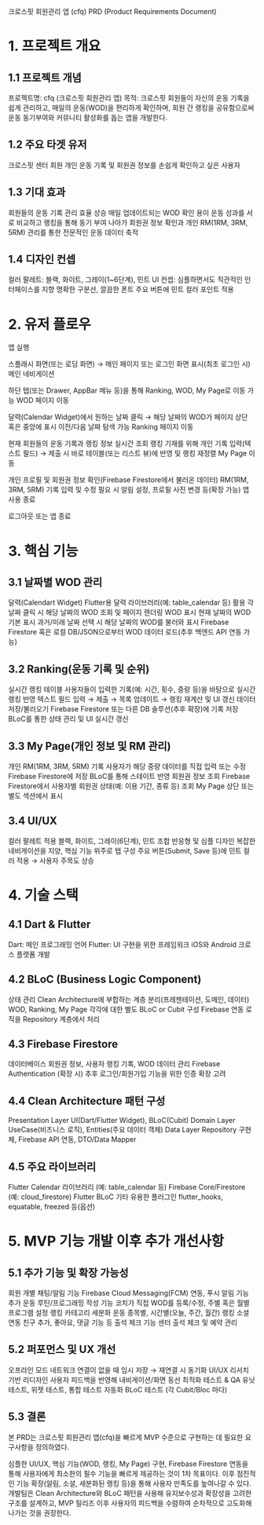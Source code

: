 크로스핏 회원관리 앱 (cfq) PRD (Product Requirements Document)

# 1. 프로젝트 개요

## 1.1 프로젝트 개념

프로젝트명: cfq (크로스핏 회원관리 앱)
목적: 크로스핏 회원들이 자신의 운동 기록을 쉽게 관리하고, 매일의 운동(WOD)을 편리하게 확인하며, 회원 간 랭킹을 공유함으로써 운동 동기부여와 커뮤니티 활성화를 돕는 앱을 개발한다.

## 1.2 주요 타겟 유저

크로스핏 센터 회원
개인 운동 기록 및 회원권 정보를 손쉽게 확인하고 싶은 사용자

## 1.3 기대 효과

회원들의 운동 기록 관리 효율 상승
매일 업데이트되는 WOD 확인 용이
운동 성과를 서로 비교하고 랭킹을 통해 동기 부여
나아가 회원권 정보 확인과 개인 RM(1RM, 3RM, 5RM) 관리를 통한 전문적인 운동 데이터 축적

## 1.4 디자인 컨셉

컬러 팔레트: 블랙, 화이트, 그레이(1~6단계), 민트
UI 컨셉: 심플하면서도 직관적인 인터페이스를 지향
명확한 구분선, 깔끔한 폰트
주요 버튼에 민트 컬러 포인트 적용

# 2. 유저 플로우

앱 실행

스플래시 화면(또는 로딩 화면) → 메인 페이지 또는 로그인 화면 표시(최초 로그인 시)
메인 네비게이션

하단 탭(또는 Drawer, AppBar 메뉴 등)을 통해 Ranking, WOD, My Page로 이동 가능
WOD 페이지 이동

달력(Calendar Widget)에서 원하는 날짜 클릭 → 해당 날짜의 WOD가 페이지 상단 혹은 중앙에 표시
이전/다음 날짜 탐색 가능
Ranking 페이지 이동

현재 회원들의 운동 기록과 랭킹 정보 실시간 조회
랭킹 기재를 위해 개인 기록 입력(텍스트 필드) → 제출 시 바로 테이블(또는 리스트 뷰)에 반영 및 랭킹 재정렬
My Page 이동

개인 프로필 및 회원권 정보 확인(Firebase Firestore에서 불러온 데이터)
RM(1RM, 3RM, 5RM) 기록 입력 및 수정
필요 시 알림 설정, 프로필 사진 변경 등(확장 가능)
앱 사용 종료

로그아웃 또는 앱 종료

# 3. 핵심 기능

## 3.1 날짜별 WOD 관리

달력(Calendart Widget)
Flutter용 달력 라이브러리(예: table_calendar 등) 활용
각 날짜 클릭 시 해당 날짜의 WOD 조회 및 페이지 렌더링
WOD 표시
현재 날짜의 WOD 기본 표시
과거/미래 날짜 선택 시 해당 날짜의 WOD를 불러와 표시
Firebase Firestore 혹은 로컬 DB/JSON으로부터 WOD 데이터 로드(추후 백엔드 API 연동 가능)

## 3.2 Ranking(운동 기록 및 순위)

실시간 랭킹 테이블
사용자들이 입력한 기록(예: 시간, 횟수, 중량 등)을 바탕으로 실시간 랭킹 반영
텍스트 필드 입력 → 제출 → 목록 업데이트 → 랭킹 재계산 및 UI 갱신
데이터 저장/불러오기
Firebase Firestore 또는 다른 DB 솔루션(추후 확장)에 기록 저장
BLoC를 통한 상태 관리 및 UI 실시간 갱신

## 3.3 My Page(개인 정보 및 RM 관리)

개인 RM(1RM, 3RM, 5RM) 기록
사용자가 해당 중량 데이터를 직접 입력 또는 수정
Firebase Firestore에 저장
BLoC를 통해 스테이트 반영
회원권 정보 조회
Firebase Firestore에서 사용자별 회원권 상태(예: 이용 기간, 종류 등) 조회
My Page 상단 또는 별도 섹션에서 표시

## 3.4 UI/UX

컬러 팔레트 적용
블랙, 화이트, 그레이(6단계), 민트 조합
반응형 및 심플 디자인
복잡한 네비게이션을 지양, 핵심 기능 위주로 탭 구성
주요 버튼(Submit, Save 등)에 민트 컬러 적용 → 사용자 주목도 상승

# 4. 기술 스택

## 4.1 Dart & Flutter

Dart: 메인 프로그래밍 언어
Flutter: UI 구현을 위한 프레임워크
iOS와 Android 크로스 플랫폼 개발

## 4.2 BLoC (Business Logic Component)

상태 관리
Clean Architecture에 부합하는 계층 분리(프레젠테이션, 도메인, 데이터)
WOD, Ranking, My Page 각각에 대한 별도 BLoC or Cubit 구성
Firebase 연동 로직을 Repository 계층에서 처리

## 4.3 Firebase Firestore

데이터베이스
회원권 정보, 사용자 랭킹 기록, WOD 데이터 관리
Firebase Authentication (확장 시)
추후 로그인/회원가입 기능을 위한 인증 확장 고려

## 4.4 Clean Architecture 패턴 구성

Presentation Layer
UI(Dart/Flutter Widget), BLoC(Cubit)
Domain Layer
UseCase(비즈니스 로직), Entities(주요 데이터 객체)
Data Layer
Repository 구현체, Firebase API 연동, DTO/Data Mapper

## 4.5 주요 라이브러리

Flutter Calendar 라이브러리 (예: table_calendar 등)
Firebase Core/Firestore (예: cloud_firestore)
Flutter BLoC
기타 유용한 플러그인
flutter_hooks, equatable, freezed 등(옵션)

# 5. MVP 기능 개발 이후 추가 개선사항

## 5.1 추가 기능 및 확장 가능성

회원 개별 채팅/알림 기능
Firebase Cloud Messaging(FCM) 연동, 푸시 알림 기능 추가
운동 루틴/프로그래밍 작성 기능
코치가 직접 WOD를 등록/수정, 주별 혹은 월별 프로그램 설정
랭킹 카테고리 세분화
운동 종목별, 시간별(오늘, 주간, 월간) 랭킹
소셜 연동
친구 추가, 좋아요, 댓글 기능 등
출석 체크 기능
센터 출석 체크 및 예약 관리

## 5.2 퍼포먼스 및 UX 개선

오프라인 모드
네트워크 연결이 없을 때 임시 저장 → 재연결 시 동기화
UI/UX 리서치 기반 리디자인
사용자 피드백을 반영해 내비게이션/화면 동선 최적화
테스트 & QA
유닛 테스트, 위젯 테스트, 통합 테스트 자동화
BLoC 테스트 (각 Cubit/Bloc 마다)

## 5.3 결론

본 PRD는 크로스핏 회원관리 앱(cfq)을 빠르게 MVP 수준으로 구현하는 데 필요한 요구사항을 정의하였다.

심플한 UI/UX, 핵심 기능(WOD, 랭킹, My Page) 구현, Firebase Firestore 연동을 통해 사용자에게 최소한의 필수 기능을 빠르게 제공하는 것이 1차 목표이다.
이후 점진적인 기능 확장(알림, 소셜, 세분화된 랭킹 등)을 통해 사용자 만족도를 높여나갈 수 있다.
개발팀은 Clean Architecture와 BLoC 패턴을 사용해 유지보수성과 확장성을 고려한 구조를 설계하고, MVP 릴리즈 이후 사용자의 피드백을 수렴하여 순차적으로 고도화해 나가는 것을 권장한다.
